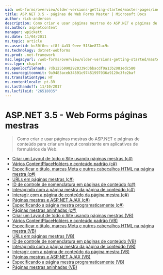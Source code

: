 ```yaml
---
uid: web-forms/overview/older-versions-getting-started/master-pages/index
title: ASP.NET 3.5 - páginas de Web Forms Master | Microsoft Docs
author: rick-anderson
description: Como criar e usar páginas mestras do ASP.NET e páginas de conteúdo para criar um layout consistente em aplicativos de formulários da Web.
ms.author: aspnetcontent
manager: wpickett
ms.date: 11/04/2011
ms.topic: article
ms.assetid: bc30f0ec-cf8f-4a33-9eee-513be872ac9c
ms.technology: dotnet-webforms
ms.prod: .net-framework
msc.legacyurl: /web-forms/overview/older-versions-getting-started/master-pages
msc.type: chapter
ms.openlocfilehash: 7db12550902920339d3bbacdf0a13b2081edc580
ms.sourcegitcommit: 9a9483aceb34591c97451997036a9120c3fe2baf
ms.translationtype: HT
ms.contentlocale: pt-BR
ms.lasthandoff: 11/10/2017
ms.locfileid: "26518035"
---
```

<a name="aspnet-35---web-forms-master-pages"></a>ASP.NET 3.5 - Web Forms páginas mestras
====================
> Como criar e usar páginas mestras do ASP.NET e páginas de conteúdo para criar um layout consistente em aplicativos de formulários da Web.


- [Criar um Layout de todo o Site usando páginas mestras (c#)](creating-a-site-wide-layout-using-master-pages-cs.md)
- [Vários ContentPlaceHolders e conteúdo padrão (c#)](multiple-contentplaceholders-and-default-content-cs.md)
- [Especificar o título, marcas Meta e outros cabeçalhos HTML na página mestra (c#)](specifying-the-title-meta-tags-and-other-html-headers-in-the-master-page-cs.md)
- [URLs em páginas mestras (c#)](urls-in-master-pages-cs.md)
- [ID de controle de nomenclatura em páginas de conteúdo (c#)](control-id-naming-in-content-pages-cs.md)
- [Interagindo com a página mestra da página de conteúdo (c#)](interacting-with-the-master-page-from-the-content-page-cs.md)
- [Interagir com a página de conteúdo da página mestra (c#)](interacting-with-the-content-page-from-the-master-page-cs.md)
- [Páginas mestras e ASP.NET AJAX (c#)](master-pages-and-asp-net-ajax-cs.md)
- [Especificando a página mestra programaticamente (c#)](specifying-the-master-page-programmatically-cs.md)
- [Páginas mestras aninhadas (c#)](nested-master-pages-cs.md)
- [Criar um Layout de todo o Site usando páginas mestras (VB)](creating-a-site-wide-layout-using-master-pages-vb.md)
- [Vários ContentPlaceHolders e conteúdo padrão (VB)](multiple-contentplaceholders-and-default-content-vb.md)
- [Especificar o título, marcas Meta e outros cabeçalhos HTML na página mestra (VB)](specifying-the-title-meta-tags-and-other-html-headers-in-the-master-page-vb.md)
- [URLs em páginas mestras (VB)](urls-in-master-pages-vb.md)
- [ID de controle de nomenclatura em páginas de conteúdo (VB)](control-id-naming-in-content-pages-vb.md)
- [Interagindo com a página mestra da página de conteúdo (VB)](interacting-with-the-master-page-from-the-content-page-vb.md)
- [Interagir com a página de conteúdo da página mestra (VB)](interacting-with-the-content-page-from-the-master-page-vb.md)
- [Páginas mestras e ASP.NET AJAX (VB)](master-pages-and-asp-net-ajax-vb.md)
- [Especificando a página mestra programaticamente (VB)](specifying-the-master-page-programmatically-vb.md)
- [Páginas mestras aninhadas (VB)](nested-master-pages-vb.md)
